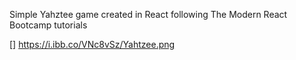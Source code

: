 Simple Yahztee game created in React following The Modern React Bootcamp tutorials

[] https://i.ibb.co/VNc8vSz/Yahtzee.png
